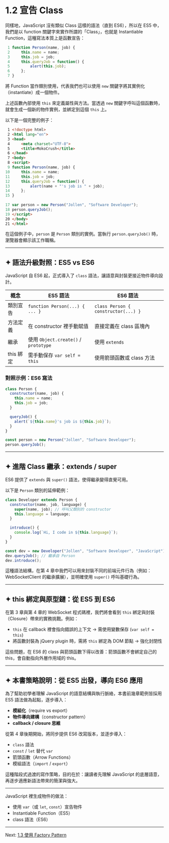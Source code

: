 # 1.2 宣告 Class

同樣地，JavaScript 沒有類似 Class 這樣的語法（直到 ES6），所以在 ES5 中，我們是以 function 關鍵字來實作所謂的「Class」，也就是 Instantiable Function，這種寫法本質上是函數宣告：

```js
 1 function Person(name, job) {
 2     this.name = name;
 3     this.job = job;
 4     this.queryJob = function() {
 5         alert(this.job);
 6     };
 7 }
```

將 Function 當作類別使用，代表我們也可以使用 `new` 關鍵字將其實例化（instantiate）成一個物件。

上述函數內部使用 `this` 來定義屬性與方法。當透過 `new` 關鍵字呼叫這個函數時，就會生成一個新的物件實例，並綁定到這個 `this` 上。

以下是一個完整的例子：

```html
 1 <!doctype html>
 2 <html lang="en">
 3 <head>
 4     <meta charset="UTF-8">
 5     <title>MokoCrush</title>
 6 </head>
 7 <body>
 8 <script>
 9 function Person(name, job) {
10     this.name = name;
11     this.job = job;
12     this.queryJob = function() {
13         alert(name + "'s job is " + job);
14     };
15 }
 
17 var person = new Person("Jollen", "Software Developer");
18 person.queryJob();
19 </script>
20 </body>
21 </html>
```

在這個例子中，`person` 是 `Person` 類別的實例。當執行 `person.queryJob()` 時，瀏覽器會顯示該工作職稱。

---

## ✦ 語法升級對照：ES5 vs ES6

JavaScript 自 ES6 起，正式導入了 `class` 語法，讓語意與封裝更接近物件導向設計。

| 概念      | ES5 語法                             | ES6 語法                              |
| ------- | ---------------------------------- | ----------------------------------- |
| 類別宣告    | `function Person(...) { ... }`     | `class Person { constructor(...) }` |
| 方法定義    | 在 constructor 裡手動賦值                | 直接定義在 class 區塊內                     |
| 繼承      | 使用 `Object.create()` / `prototype` | 使用 `extends`                        |
| this 綁定 | 需手動保存 `var self = this`            | 使用箭頭函數或 class 方法                    |

### 對照示例：ES6 寫法

```js
class Person {
  constructor(name, job) {
    this.name = name;
    this.job = job;
  }

  queryJob() {
    alert(`${this.name}'s job is ${this.job}`);
  }
}

const person = new Person("Jollen", "Software Developer");
person.queryJob();
```

---

## ✦ 進階 Class 繼承：extends / super

ES6 提供了 `extends` 與 `super()` 語法，使得繼承變得直覺可用。

以下是 `Person` 類別的延伸範例：

```js
class Developer extends Person {
  constructor(name, job, language) {
    super(name, job); // 呼叫父類別的 constructor
    this.language = language;
  }

  introduce() {
    console.log(`Hi, I code in ${this.language}`);
  }
}

const dev = new Developer("Jollen", "Software Developer", "JavaScript");
dev.queryJob(); // 繼承自 Person
dev.introduce();
```

這種語法結構，在第 4 章中我們可以用來封裝不同的前端元件行為（例如：WebSocketClient 的繼承擴展），並明確使用 `super()` 呼叫基礎行為。

---

## ✦ this 綁定與原型鏈：從 ES5 到 ES6

在第 3 章與第 4 章的 WebSocket 程式碼裡，我們將會看到 `this` 綁定與封裝（Closure）帶來的實務挑戰。例如：

* `this` 在 callback 裡會指向錯誤的上下文 → 需使用變數保存 (`var self = this`)
* 將函數封裝為 jQuery plugin 時，需將 `this` 綁定為 DOM 節點 → 強化封閉性

這些問題，在 ES6 的 class 與箭頭函數下得以改善：箭頭函數不會綁定自己的 this，會自動指向外層作用域的 this。

---

## ✦ 本書策略說明：從 ES5 出發，導向 ES6 應用

為了幫助初學者理解 JavaScript 的語意結構與執行脈絡，本書前幾章範例皆採用 ES5 語法做為起點，逐步導入：

* **模組化**（require vs export）
* **物件導向建構**（constructor pattern）
* **callback / closure 思維**

從第 4 章後期開始，將同步提供 ES6 改寫版本，並逐步導入：

* `class` 語法
* `const` / `let` 替代 `var`
* 箭頭函數（Arrow Functions）
* 模組語法（`import` / `export`）

這種階段式過渡的寫作策略，目的在於：讓讀者先理解 JavaScript 的底層語意，再逐步適應新語法帶來的簡潔與強大。

---

JavaScript 裡生成物件的做法：

* 使用 `var`（或 `let`, `const`）宣告物件
* Instantiable Function（ES5）
* class 語法（ES6）

---

Next: [1.3 使用 Factory Pattern](https://chatgpt.com/g/g-p-6811aa177e0c8191979dc2bc0f44abbf-node-js-llm/c/3-factory.md)
